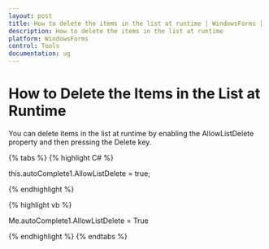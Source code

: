 ```yaml
---
layout: post
title: How to delete the items in the list at runtime | WindowsForms | Syncfusion
description: How to delete the items in the list at runtime
platform: WindowsForms
control: Tools
documentation: ug
---
```


# How to Delete the Items in the List at Runtime

You can delete items in the list at runtime by enabling the AllowListDelete property and then pressing the Delete key.

{% tabs %}
{% highlight C# %}

this.autoComplete1.AllowListDelete = true;

{% endhighlight %}

{% highlight vb %}

Me.autoComplete1.AllowListDelete = True

{% endhighlight %}
{% endtabs %}
